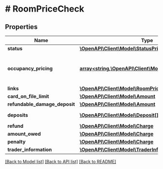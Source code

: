 # # RoomPriceCheck

## Properties

Name | Type | Description | Notes
------------ | ------------- | ------------- | -------------
**status** | [**\OpenAPI\Client\Model\StatusPriceCheck**](StatusPriceCheck.md) |  | [optional]
**occupancy_pricing** | [**array<string,\OpenAPI\Client\Model\PricingInformation>**](PricingInformation.md) | A map of room information by occupancy. | [optional]
**links** | [**\OpenAPI\Client\Model\RoomPriceCheckLinks**](RoomPriceCheckLinks.md) |  | [optional]
**card_on_file_limit** | [**\OpenAPI\Client\Model\Amount**](Amount.md) |  | [optional]
**refundable_damage_deposit** | [**\OpenAPI\Client\Model\Amount**](Amount.md) |  | [optional]
**deposits** | [**\OpenAPI\Client\Model\Deposit[]**](Deposit.md) | Array of deposits. | [optional]
**refund** | [**\OpenAPI\Client\Model\Charge**](Charge.md) |  | [optional]
**amount_owed** | [**\OpenAPI\Client\Model\Charge**](Charge.md) |  | [optional]
**penalty** | [**\OpenAPI\Client\Model\Charge**](Charge.md) |  | [optional]
**trader_information** | [**\OpenAPI\Client\Model\TraderInformation**](TraderInformation.md) |  | [optional]

[[Back to Model list]](../../README.md#models) [[Back to API list]](../../README.md#endpoints) [[Back to README]](../../README.md)
